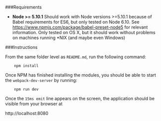 ###Requirements
 - **Node >= 5.10.1** 
 Should work with Node versions >=5.10.1 because of Babel requirements for ES6, but only tested on Node 6.10. See https://www.npmjs.com/package/babel-preset-node5 for relevant information. Only tested on OS X, but it should work without problems on machines running *NIX (and maybe even Windows)
 
###Instructions

From the same folder level as `README.md`, run the following command:
``` 
	npm install
```

Once NPM has finished installing the modules, you should be able to start the `webpack-dev-server` by running:

```
	npm run dev
```
Once the `15ms emit` line appears on the screen, the application should be visible from your browser at

http://localhost:8080